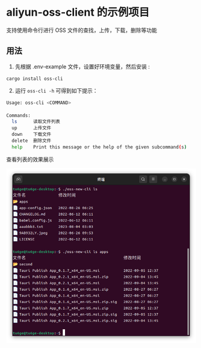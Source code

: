 # aliyun-oss-client 的示例项目

支持使用命令行进行 OSS 文件的查找，上传，下载，删除等功能

## 用法
1. 先根据 .env-example 文件，设置好环境变量，然后安装 :

```
cargo install oss-cli
```

2. 运行 `oss-cli -h` 可得到如下提示：

```bash
Usage: oss-cli <COMMAND>

Commands:
  ls      读取文件列表
  up      上传文件
  down    下载文件
  delete  删除文件
  help    Print this message or the help of the given subcommand(s)
```

查看列表的效果展示

![img](./img1.png)